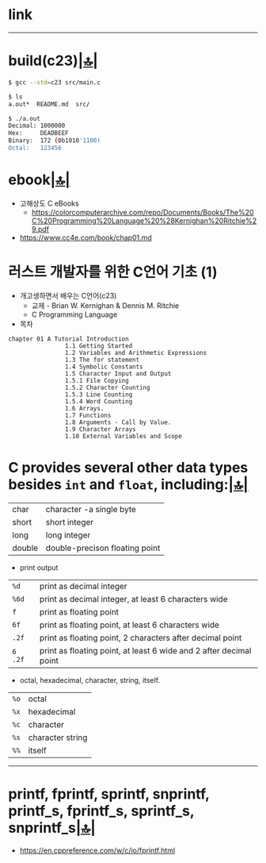 # link

<hr />

# build(c23)[|🔝|](#link)

```bash
$ gcc --std=c23 src/main.c

$ ls
a.out*  README.md  src/

$ ./a.out
Decimal: 1000000
Hex:     DEADBEEF
Binary:  172 (0b1010'1100)
Octal:   123456
```


# ebook[|🔝|](#link)

- 고해상도 C eBooks
  - https://colorcomputerarchive.com/repo/Documents/Books/The%20C%20Programming%20Language%20%28Kernighan%20Ritchie%29.pdf
- https://www.cc4e.com/book/chap01.md

# 러스트 개발자를 위한 C언어 기초 (1)
- 개고생하면서 배우는 C언어(c23)
  - 교제 - Brian W. Kernighan & Dennis M. Ritchie
  - C Programming Language
- 목차
```
chapter 01 A Tutorial Introduction
                1.1 Getting Started
                1.2 Variables and Arithmetic Expressions
                1.3 The for statement
                1.4 Symbolic Constants
                1.5 Character Input and Output
                1.5.1 File Copying
                1.5.2 Character Counting
                1.5.3 Line Counting
                1.5.4 Word Counting
                1.6 Arrays.
                1.7 Functions
                1.8 Arguments - Call by Value.
                1.9 Character Arrays
                1.10 External Variables and Scope
```

# C provides several other data types besides `int` and `float`, including:[|🔝|](#link)

|||
|-|-|
|char|character -a single byte|
|short|short integer|
|long|long integer|
|double|double-precison floating point|

- print output

|||
|-|-|
|`%d`|print as decimal integer|
|`%6d`|print as decimal integer, at least 6 characters wide|
|`f`|print as floating point|
|`6f`|print as floating point, at least 6 characters wide|
|`.2f`|print as floating point, 2 characters after decimal point |
|`6 .2f`|print as floating point, at least 6 wide and 2 after decimal point |

- octal, hexadecimal, character, string, itself.

|||
|-|-|
|`%o`|octal|
|`%x`|hexadecimal|
|`%c`|character|
|`%s`|character string|
|`%%`|itself|


<hr />

# printf, fprintf, sprintf, snprintf, printf_s, fprintf_s, sprintf_s, snprintf_s[|🔝|](#link)
- https://en.cppreference.com/w/c/io/fprintf.html
